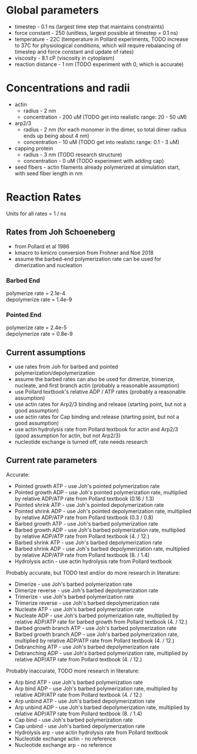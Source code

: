 # Global parameters

- timestep - 0.1 ns (largest time step that maintains constraints)
- force constant - 250 (unitless, largest possible at timestep = 0.1 ns)
- temperature - 22C (temperature in Pollard experiments, TODO increase to 37C for physiological conditions, which will require rebalancing of timestep and force constant and update of rates)
- viscosity - 8.1 cP (viscosity in cytoplasm)
- reaction distance - 1 nm (TODO experiment with 0, which is accurate)

# Concentrations and radii

- actin
  - radius - 2 nm
  - concentration - 200 uM (TODO get into realistic range: 20 - 50 uM)
- arp2/3
  - radius - 2 nm (for each monomer in the dimer, so total dimer radius ends up being about 4 nm)
  - concentration - 10 uM (TODO get into realistic range: 0.1 - 3 uM)
- capping protein
  - radius - 3 nm (TODO research structure)
  - concentration - 0 uM (TODO experiment with adding cap)
- seed fibers - actin filaments already polymerized at simulation start, with seed fiber length in nm

# Reaction Rates

Units for all rates = 1 / ns

## Rates from Joh Schoeneberg
- from Pollard et al 1986
- kmacro to kmicro conversion from Frohner and Noé 2018
- assume the barbed-end polymerization rate can be used for dimerization and nucleation

### Barbed End

polymerize rate = 2.1e-4</br>
depolymerize rate = 1.4e-9

### Pointed End

polymerize rate = 2.4e-5</br>
depolymerize rate = 0.8e-9

## Current assumptions

- use rates from Joh for barbed and pointed polymerization/depolymerization
- assume the barbed rates can also be used for dimerize, trimerize, nucleate, and first branch actin (probably a reasonable assumption)
- use Pollard textbook's relative ADP / ATP rates (probably a reasonable assumption)
- use actin rates for Arp2/3 binding and release (starting point, but not a good assumption)
- use actin rates for Cap binding and release (starting point, but not a good assumption)
- use actin hydrolysis rate from Pollard textbook for actin and Arp2/3 (good assumption for actin, but not Arp2/3)
- nucleotide exchange is turned off, rate needs research

## Current rate parameters

Accurate:
- Pointed growth ATP - use Joh's pointed polymerization rate
- Pointed growth ADP - use Joh's pointed polymerization rate, multiplied by relative ADP/ATP rate from Pollard textbook (0.16 / 1.3)
- Pointed shrink ATP - use Joh's pointed depolymerization rate
- Pointed shrink ADP - use Joh's pointed depolymerization rate, multiplied by relative ADP/ATP rate from Pollard textbook (0.3 / 0.8)
- Barbed growth ATP - use Joh's barbed polymerization rate
- Barbed growth ADP - use Joh's barbed polymerization rate, multiplied by relative ADP/ATP rate from Pollard textbook (4. / 12.)
- Barbed shrink ATP - use Joh's barbed depolymerization rate
- Barbed shrink ADP - use Joh's barbed depolymerization rate, multiplied by relative ADP/ATP rate from Pollard textbook (8. / 1.4)
- Hydrolysis actin - use actin hydrolysis rate from Pollard textbook

Probably accurate, but TODO test and/or do more research in literature:
- Dimerize - use Joh's barbed polymerization rate
- Dimerize reverse - use Joh's barbed depolymerization rate
- Trimerize - use Joh's barbed polymerization rate
- Trimerize reverse - use Joh's barbed depolymerization rate
- Nucleate ATP - use Joh's barbed polymerization rate
- Nucleate ADP - use Joh's barbed polymerization rate, multiplied by relative ADP/ATP rate for barbed growth from Pollard textbook (4. / 12.)
- Barbed growth branch ATP - use Joh's barbed polymerization rate
- Barbed growth branch ADP - use Joh's barbed polymerization rate, multiplied by relative ADP/ATP rate from Pollard textbook (4. / 12.)
- Debranching ATP - use Joh's barbed depolymerization rate
- Debranching ADP - use Joh's barbed polymerization rate, multiplied by relative ADP/ATP rate from Pollard textbook (4. / 12.)

Probably inaccurate, TODO more research in literature:
- Arp bind ATP - use Joh's barbed polymerization rate
- Arp bind ADP - use Joh's barbed polymerization rate, multiplied by relative ADP/ATP rate from Pollard textbook (4. / 12.)
- Arp unbind ATP - use Joh's barbed depolymerization rate
- Arp unbind ADP - use Joh's barbed depolymerization rate, multiplied by relative ADP/ATP rate from Pollard textbook (8. / 1.4)
- Cap bind - use Joh's barbed polymerization rate
- Cap unbind - use Joh's barbed depolymerization rate
- Hydrolysis arp - use actin hydrolysis rate from Pollard textbook
- Nucleotide exchange actin - no reference
- Nucleotide exchange arp - no reference